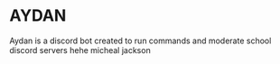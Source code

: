 # AYDAN
Aydan is a discord bot created to run commands and moderate school discord servers
hehe micheal jackson